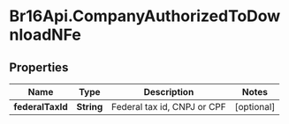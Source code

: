 # Br16Api.CompanyAuthorizedToDownloadNFe

## Properties
Name | Type | Description | Notes
------------ | ------------- | ------------- | -------------
**federalTaxId** | **String** | Federal tax id, CNPJ or CPF | [optional] 


